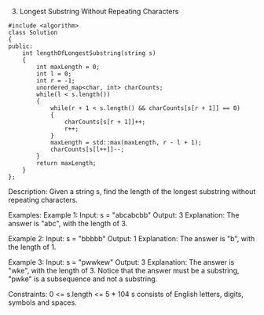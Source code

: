 3. Longest Substring Without Repeating Characters
```
#include <algorithm>
class Solution 
{
public:
    int lengthOfLongestSubstring(string s) 
    {
        int maxLength = 0;
        int l = 0;
        int r = -1;
        unordered_map<char, int> charCounts;
        while(l < s.length())
        {
            while(r + 1 < s.length() && charCounts[s[r + 1]] == 0)
            {
                charCounts[s[r + 1]]++;
                r++;
            }
            maxLength = std::max(maxLength, r - l + 1);
            charCounts[s[l++]]--;
        }
        return maxLength;
    }
};
```

Description:
Given a string s, find the length of the longest 
substring without repeating characters.

Examples:
Example 1:
Input: s = "abcabcbb"
Output: 3
Explanation: The answer is "abc", with the length of 3.

Example 2:
Input: s = "bbbbb"
Output: 1
Explanation: The answer is "b", with the length of 1.

Example 3:
Input: s = "pwwkew"
Output: 3
Explanation: The answer is "wke", with the length of 3.
Notice that the answer must be a substring, "pwke" is a subsequence and not a substring.
 
Constraints:
0 <= s.length <= 5 * 104
s consists of English letters, digits, symbols and spaces.
